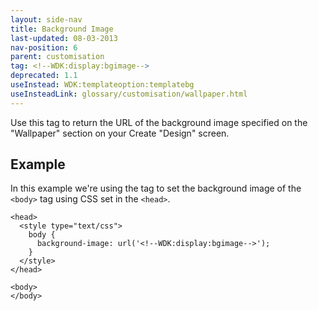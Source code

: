 ```yaml
---
layout: side-nav
title: Background Image
last-updated: 08-03-2013
nav-position: 6
parent: customisation
tag: <!--WDK:display:bgimage-->
deprecated: 1.1
useInstead: WDK:templateoption:templatebg
useInsteadLink: glossary/customisation/wallpaper.html
---
```


Use this tag to return the URL of the background image specified on the "Wallpaper" section on your Create "Design" screen.

## Example

In this example we're using the tag to set the background image of the `<body>` tag using CSS set in the `<head>`.

~~~
<head>
  <style type="text/css">
    body {
      background-image: url('<!--WDK:display:bgimage-->');
    }
  </style>
</head>

<body>
</body>
~~~